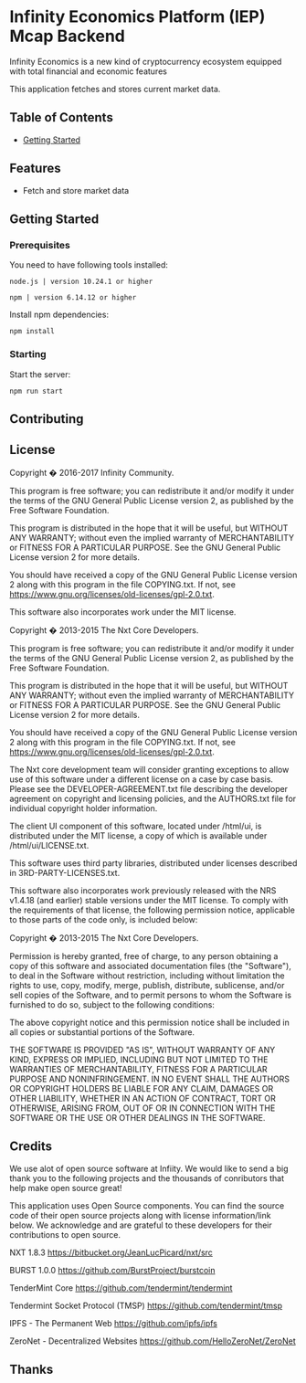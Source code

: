 # Infinity Economics Platform (IEP) Mcap Backend
Infinity Economics is a new kind of cryptocurrency ecosystem equipped with total financial and economic features

This application fetches and stores current market data.

## Table of Contents
- [Getting Started](#getting-started)


## Features
- Fetch and store market data

## Getting Started
### Prerequisites

You need to have following tools installed:
````
node.js | version 10.24.1 or higher
````
````
npm | version 6.14.12 or higher
````

Install npm dependencies:
````
npm install
````

### Starting

Start the server:
````
npm run start
````

## Contributing

## License
Copyright � 2016-2017 Infinity Community.

This program is free software; you can redistribute it and/or
modify it under the terms of the GNU General Public License version 2,
as published by the Free Software Foundation.

This program is distributed in the hope that it will be useful,
but WITHOUT ANY WARRANTY; without even the implied warranty of
MERCHANTABILITY or FITNESS FOR A PARTICULAR PURPOSE. See the
GNU General Public License version 2 for more details.

You should have received a copy of the GNU General Public License version 2
along with this program in the file COPYING.txt. If not, see
<https://www.gnu.org/licenses/old-licenses/gpl-2.0.txt>.

This software also incorporates work under the MIT license.


Copyright � 2013-2015 The Nxt Core Developers.


This program is free software; you can redistribute it and/or
modify it under the terms of the GNU General Public License version 2,
as published by the Free Software Foundation.

This program is distributed in the hope that it will be useful,
but WITHOUT ANY WARRANTY; without even the implied warranty of
MERCHANTABILITY or FITNESS FOR A PARTICULAR PURPOSE. See the
GNU General Public License version 2 for more details.

You should have received a copy of the GNU General Public License version 2
along with this program in the file COPYING.txt. If not, see
<https://www.gnu.org/licenses/old-licenses/gpl-2.0.txt>.


The Nxt core development team will consider granting exceptions to allow use of
this software under a different license on a case by case basis. Please see the
DEVELOPER-AGREEMENT.txt file describing the developer agreement on copyright
and licensing policies, and the AUTHORS.txt file for individual copyright holder
information.

The client UI component of this software, located under /html/ui, is distributed
under the MIT license, a copy of which is available under /html/ui/LICENSE.txt.

This software uses third party libraries, distributed under licenses described
in 3RD-PARTY-LICENSES.txt.

This software also incorporates work previously released with the NRS v1.4.18
(and earlier) stable versions under the MIT license. To comply with the
requirements of that license, the following permission notice, applicable to
those parts of the code only, is included below:


   Copyright � 2013-2015 The Nxt Core Developers.

   Permission is hereby granted, free of charge, to any person obtaining a copy
   of this software and associated documentation files (the "Software"), to deal
   in the Software without restriction, including without limitation the rights
   to use, copy, modify, merge, publish, distribute, sublicense, and/or sell
   copies of the Software, and to permit persons to whom the Software is
   furnished to do so, subject to the following conditions:

   The above copyright notice and this permission notice shall be included in
   all copies or substantial portions of the Software.

   THE SOFTWARE IS PROVIDED "AS IS", WITHOUT WARRANTY OF ANY KIND, EXPRESS OR
   IMPLIED, INCLUDING BUT NOT LIMITED TO THE WARRANTIES OF MERCHANTABILITY,
   FITNESS FOR A PARTICULAR PURPOSE AND NONINFRINGEMENT. IN NO EVENT SHALL THE
   AUTHORS OR COPYRIGHT HOLDERS BE LIABLE FOR ANY CLAIM, DAMAGES OR OTHER
   LIABILITY, WHETHER IN AN ACTION OF CONTRACT, TORT OR OTHERWISE, ARISING FROM,
   OUT OF OR IN CONNECTION WITH THE SOFTWARE OR THE USE OR OTHER DEALINGS IN
   THE SOFTWARE.


## Credits
We use alot of open source software at Infiity. We would like to send a big thank you to the
following projects and the thousands of conributors that help make open source great!

This application uses Open Source components. You can find the source code of their open source
projects along with license information/link below. We acknowledge and are grateful to these
developers for their contributions to open source.

NXT 1.8.3
https://bitbucket.org/JeanLucPicard/nxt/src

BURST 1.0.0
https://github.com/BurstProject/burstcoin

TenderMint Core
https://github.com/tendermint/tendermint

Tendermint Socket Protocol (TMSP)
https://github.com/tendermint/tmsp

IPFS - The Permanent Web
https://github.com/ipfs/ipfs

ZeroNet - Decentralized Websites
https://github.com/HelloZeroNet/ZeroNet

## Thanks
